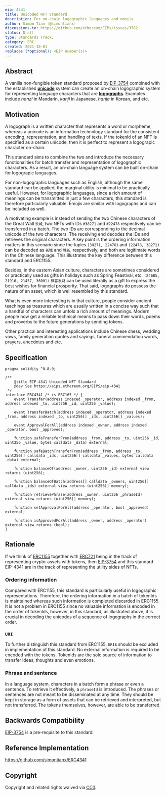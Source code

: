 ```yaml
---
eip: 4341
title: Unicoded NFT Standard
description: For on-chain logographic languages and emojis
author: Simon Tian (@simontianx)
discussions-to: https://github.com/ethereum/EIPs/issues/3782
status: Draft
type: Standards Track,
category: ERC
created: 2021-10-01
replaces (*optional): <EIP number(s)>
---
```


## Abstract
A vanilla non-fungible token standard proposed by [EIP-3754](https://github.com/ethereum/EIPs/blob/master/EIPS/eip-3754.md)
combined with the established **[unicode](https://home.unicode.org/)** system
can create an on-chain logographic system for representing language characters
that are **[logographs](https://en.wikipedia.org/wiki/Logogram)**. Examples
include _hanzi_ in Mandarin, _kanji_ in Japanese, _hanja_ in Korean, and etc.

## Motivation
A logograph is a written character that represents a word or morpheme, whereas
a unicode is an information technology standard for the consistent encoding,
representation, and handling of texts. If the tokenId of an NFT is specified as
a certain unicode, then it is perfect to represent a logograpic character on-chain.

This standard aims to combine the two and introduce the necessary functionalities
for batch transfer and representation of logographic characters. As a result, an
on-chain language system can be built on-chain for logograpic languages.

For non-logographic languages such as English, although the same standard can
be applied, the marginal utility is minimal to be practically useful. However,
for logographic languages, since a rich amount of meanings can be transmitted in
just a few characters, this standard is therefore particularly valuable. Emojis
are similar with logographs and can be included as well.

A motivating example is instead of sending the two Chinese characters of the
Great Wall `长城`, two NFTs with IDs `#38271` and `#22478` respectively can be
transferred in a batch. The two IDs are corresponding to the decimal unicode of
the two characters. The receiving end decodes the IDs and retrieves the original
characters. A key point is the ordering information matters in this scenario
since the tuples `(38271, 22478)` and `(22478, 38271)` can be decoded as
`长城` and `城长`, respectively, and both are legitimate words in the Chinese
language. This illustrates the key difference between this standard and ERC1155.

Besides, in the eastern Asian culture, characters are sometimes considered or
practically used as gifts in holidays such as Spring Feastival, etc.
`(24685, 21916, 21457, 36001)` `恭喜发财` can be used literally as a gift to
express the best wishes for financial prosperity. That said, logographs do possess
the nature of an asset, which is well resembled by this standard.

What is even more interesting is in that culture, people consider ancient teachings
as treasures which are usually written in a concise way such that a handful of
characters can unfold a rich amount of meanings. Modern people now get a reliable
technical means to pass down their words, poems and proverbs to the future
generations by sending tokens.

Other practical and interesting applications include Chinese chess, wedding
vows, family generation quotes and sayings, funeral commendation words, prayers,
anecdotes and etc.

## Specification
```
pragma solidity ^0.8.0;

/**
    @title EIP-4341 Unicoded NFT Standard
    @dev See https://eips.ethereum.org/EIPS/eip-4341
 */
interface ERC4341 /* is ERC165 */ {
    event Transfer(address indexed _operator, address indexed _from, address indexed _to, uint256 _id, uint256 _value);

    event TransferBatch(address indexed _operator, address indexed _from, address indexed _to, uint256[] _ids, uint256[] _values);

    event ApprovalForAll(address indexed _owner, address indexed _operator, bool _approved);

    function safeTransferFrom(address _from, address _to, uint256 _id, uint256 _value, bytes calldata _data) external;

    function safeBatchTransferFrom(address _from, address _to, uint256[] calldata _ids, uint256[] calldata _values, bytes calldata _data) external;

    function balanceOf(address _owner, uint256 _id) external view returns (uint256);

    function balanceOfBatch(address[] calldata _owners, uint256[] calldata _ids) external view returns (uint256[] memory);

    function retrievePhrase(address _owner, uint256 _phraseId) external view returns (uint256[] memory);

    function setApprovalForAll(address _operator, bool _approved) external;

    function isApprovedForAll(address _owner, address _operator) external view returns (bool);
}
```

## Rationale
If we think of [ERC1155](./eip-1155.md) together with [ERC721](./eip-721.md) being
in the track of representing crypto-assets with tokens, then [EIP-3754](./eip-3754.md)
and this standard EIP-4341 are in the track of representing the utility sides of NFTs.

### Ordering information
Compared with ERC1155, this standard is particularly useful in logographic
representations. Therefore, the ordering information in a batch of tokenIds is
maintained whereas such information is completed discarded in ERC1155. It is not
a problem in ERC1155 since no valuable information is encoded in the order of
tokenIds, however, in this standard, as illustrated above, it is crucial in
decoding the unicodes of a sequence of logographs in the correct order.

### `URI`
To further distinguish this standard from ERC1155, `URI`s should be excluded in
implementation of this standard. No external information is required to be encoded
with the tokens. TokenIds are the sole source of information to transfer ideas,
thoughts and even emotions.

### Phrase and sentence
In a language system, characters in a batch form a phrase or even a sentence. To
retrieve it effectively, a `phraseId` is introduced. The phrases or sentences are
not meant to be disseminated at any time. They should be kept in storage as a
form of assets that can be retrieved and interpreted, but not transferred. The
tokens themselves, however, are able to be transferred.

## Backwards Compatibility
[EIP-3754](./eip-3754.md) is a pre-requisite to this standard.

## Reference Implementation
https://github.com/simontianx/ERC4341

## Copyright
Copyright and related rights waived via [CC0](https://creativecommons.org/publicdomain/zero/1.0/).
